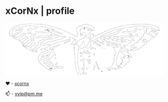 # xCorNx | profile

<img src="https://raw.githubusercontent.com/xcornx/xcornx/main/img/cicada-small.png">

:heart: - [xcornx](https://xcornx.github.io/)

:mailbox: - [vvip@pm.me](mailto:vvip1337@pm.me)
